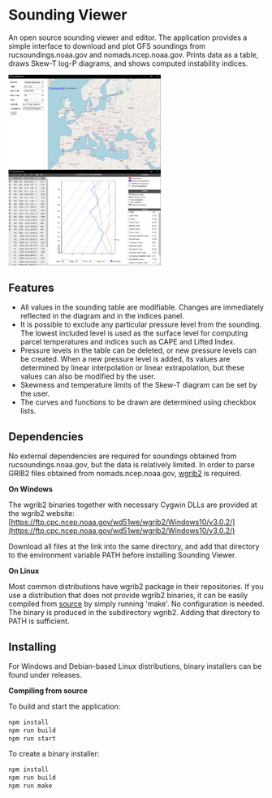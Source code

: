 # Sounding Viewer

An open source sounding viewer and editor. The application provides a simple interface to download and plot GFS soundings from rucsoundings.noaa.gov and nomads.ncep.noaa.gov. Prints data as a table, draws Skew-T log-P diagrams, and shows computed instability indices.

<img src="./resources/map.png" align="left" width="300">
<img src="./resources/app.png" width="300">

## Features
+ All values in the sounding table are modifiable. Changes are immediately reflected in the diagram and in the indices panel.
+ It is possible to exclude any particular pressure level from the sounding. The lowest included level is used as the surface level for computing parcel temperatures and indices such as CAPE and Lifted Index.
+ Pressure levels in the table can be deleted, or new pressure levels can be created. When a new pressure level is added, its values are determined by linear interpolation or linear extrapolation, but these values can also be modified by the user.
+ Skewness and temperature limits of the Skew-T diagram can be set by the user.
+ The curves and functions to be drawn are determined using checkbox lists.

## Dependencies

No external dependencies are required for soundings obtained from rucsoundings.noaa.gov, but the data is relatively limited. In order to parse GRIB2 files obtained from nomads.ncep.noaa.gov, [wgrib2](https://www.cpc.ncep.noaa.gov/products/wesley/wgrib2/) is required.

**On Windows**

The wgrib2 binaries together with necessary Cygwin DLLs are provided at the wgrib2 website:
[https://ftp.cpc.ncep.noaa.gov/wd51we/wgrib2/Windows10/v3.0.2/](https://ftp.cpc.ncep.noaa.gov/wd51we/wgrib2/Windows10/v3.0.2/)

Download all files at the link into the same directory, and add that directory to the environment variable PATH before installing Sounding Viewer.

**On Linux**

Most common distributions have wgrib2 package in their repositories. If you use a distribution that does not provide wgrib2 binaries, it can be easily compiled from [source](https://www.ftp.cpc.ncep.noaa.gov/wd51we/wgrib2/) by simply running 'make'. No configuration is needed. The binary is produced in the subdirectory wgrib2. Adding that directory to PATH is sufficient.

## Installing

For Windows and Debian-based Linux distributions, binary installers can be found under releases.

**Compiling from source**

To build and start the application:
```console
npm install
npm run build
npm run start
```

To create a binary installer:
```console
npm install
npm run build
npm run make
```
